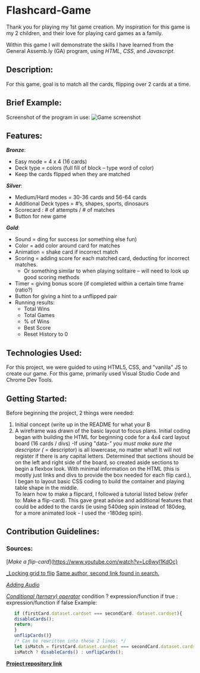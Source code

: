 # Flashcard-Game

Thank you for playing my 1st game creation. My inspiration for this game is my 2 children, and their love for playing card games as a family.  

Within this game I will demonstrate the skills I have learned from the General Assemb.ly (GA) program, using _HTML_, _CSS_, and _Javascript_.  

## Description:
For this game, goal is to match all the cards, flipping over 2 cards at a time.

## Brief Example:
Screenshot of the program in use:
![Game screenshot](https://user-images.githubusercontent.com/80013194/117393174-2ce01d80-aeb9-11eb-94a8-6557e86ccf54.png)
  
## Features:
**_Bronze_**:
* Easy mode = 4 x 4 (16 cards)
* Deck type = colors (full fill of block – type word of color)
* Keep the cards flipped when they are matched
  
**_Silver_**:
* Medium/Hard modes = 30-36 cards and 56-64 cards
* Additional Deck types = #’s, shapes, sports, dinosaurs
* Scorecard : # of attempts / # of matches
* Button for new game
  
**_Gold_**:
* Sound = ding for success (or something else fun)
* Color = add color around card for matches
* Animation = shake card if incorrect match
* Scoring = adding score for each matched card, deducting for incorrect matches.
  * Or something similar to when playing solitaire – will need to look up good scoring methods
* Timer = giving bonus score (if completed within a certain time frame (ratio?)
* Button for giving a hint to a unflipped pair
* Running results:
  * Total Wins
  * Total Games
  * % of Wins
  * Best Score
  * Reset History to 0

## Technologies Used:
For this project, we were guided to using HTML5, CSS, and "vanilla" JS to create our game.
For this game, primarily used Visual Studio Code and Chrome Dev Tools.

## Getting Started:
Before beginning the project, 2 things were needed:
1. Initial concept (write up in the README for what your B
2. A wireframe was drawn of the basic layout to focus plans.
Initial coding began with building the HTML for beginning code for a 4x4 card layout board (16 cards / divs)
-If using "data-*" you must make sure the descriptor (* = descriptor) is all lowercase, no matter what! It will not register if there is any capital letters.
Determined that sections should be on the left and right side of the board, so created aside sections to begin a flexbox look.
With minimal information on the HTML (this is mostly just links and divs to provide the box needed for each flip card.), I began to layout basic CSS coding to build the container and playing table shape in the middle.  
To learn how to make a flipcard, I followed a tutorial listed below (refer to: Make a flip-card).  This gave great advise and additional features that could be added to the cards (ie using 540deg spin instead of 180deg, for a more animated look - I used the -180deg spin).


## Contribution Guidelines:
### Sources: 
[_Make a flip-card_](https://www.youtube.com/watch?v=Lc6wyl1KdOc}

[_Locking grid to flip](https://medium.com/free-code-camp/vanilla-javascript-tutorial-build-a-memory-game-in-30-minutes-e542c4447eae) 
[Same author, second link found in search.]( https://marina-ferreira.github.io/tutorials/js/memory-game/)

[_Adding Audio_](https://www.codegrepper.com/code-examples/javascript/how+to+play+sounds+vanilla+js)

[_Conditional (ternary) operator_](https://developer.mozilla.org/en-US/docs/Web/JavaScript/Reference/Operators/Conditional_Operator)
  condition ? expression/function if true : expression/function if false 
    Example:
 ```js   
    if (firstCard.dataset.cardset === secondCard. dataset.cardset){
    disableCards();
    return;
    }
    unflipCards()}
    /* Can be rewritten into these 2 lines: */
    let isMatch = firstCard.dataset.cardset === secondCard.dataset.cardset;
    isMatch ? disableCards() : unflipCards();
```    
    
 [**Project repository link**](https://github.com/aflack143/Flashcard-Game)
